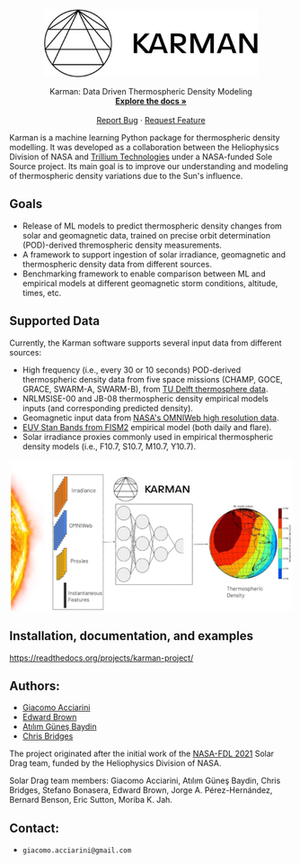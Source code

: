 

<!-- PROJECT LOGO -->
<br />
<p align="center">
  <a href="https://github.com/spaceml-org/karman">
    <img src="docs/source/__static/Karman_logo_black.png" alt="Logo" width="380" height="120">
  </a>
  <p align="center">
    Karman: Data Driven Thermospheric Density Modeling
    <br />
    <a href="https://readthedocs.org/projects/karman-project/"><strong>Explore the docs »</strong></a>
    <br />
    <br />
    <a href="https://github.com/spaceml-org/karman/issues">Report Bug</a>
    ·
    <a href="https://github.com/spaceml-org/karman/issues">Request Feature</a>
  </p>
</p>

Karman is a machine learning Python package for thermospheric density modelling. It was developed as a collaboration between the Heliophysics Division of NASA and [Trillium Technologies](https://trillium.tech/) under a NASA-funded Sole Source project. Its main goal is to improve our understanding and modeling of thermospheric density variations due to the Sun's influence. 

## Goals

* Release of ML models to predict thermospheric density changes from solar and geomagnetic data, trained on precise orbit determination (POD)-derived thremospheric density measurements. 
* A framework to support ingestion of solar irradiance, geomagnetic and thermospheric density data from different sources.
* Benchmarking framework to enable comparison between ML and empirical models at different geomagnetic storm conditions, altitude, times, etc.

## Supported Data

Currently, the Karman software supports several input data from different sources:
* High frequency (i.e., every 30 or 10 seconds) POD-derived thermospheric density data from five space missions (CHAMP, GOCE, GRACE, SWARM-A, SWARM-B), from [TU Delft thermosphere data](http://thermosphere.tudelft.nl/).
* NRLMSISE-00 and JB-08 thermospheric density empirical models inputs (and corresponding predicted density).
* Geomagnetic input data from [NASA's OMNIWeb high resolution data](https://omniweb.gsfc.nasa.gov/form/omni_min.html).
* [EUV Stan Bands from FISM2](https://lasp.colorado.edu/lisird/data/fism_flare_bands/) empirical model (both daily and flare).
* Solar irradiance proxies commonly used in empirical thermospheric density models (i.e., F10.7, S10.7, M10.7, Y10.7).

![Karman Schematic Illustration](docs/source/__static/karman_schematic_illustration.png)

## Installation, documentation, and examples

https://readthedocs.org/projects/karman-project/

## Authors:
* [Giacomo Acciarini](https://www.surrey.ac.uk/people/giacomo-acciarini)
* [Edward Brown](https://www.cst.cam.ac.uk/people/ejeb4)
* [Atılım Güneş Baydin](http://gbaydin.github.io/)
* [Chris Bridges](https://www.surrey.ac.uk/people/chris-bridges)

The project originated after the initial work of the [NASA-FDL 2021](https://frontierdevelopmentlab.org/fdl-2021) Solar Drag team, funded by the Heliophysics Division of NASA.

Solar Drag team members: Giacomo Acciarini, Atılım Güneş Baydin, Chris Bridges, Stefano Bonasera, Edward Brown, Jorge A. Pérez-Hernández, Bernard Benson, Eric Sutton, Moriba K. Jah.

## Contact:
* `giacomo.acciarini@gmail.com`
